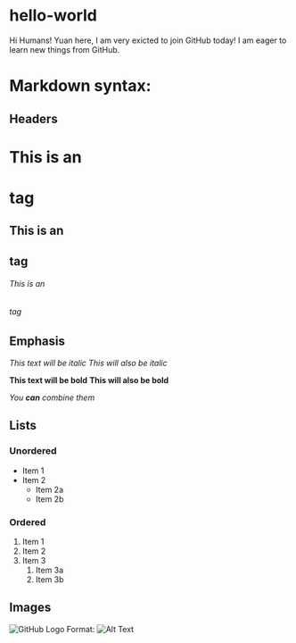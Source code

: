 # hello-world

Hi Humans!
Yuan here, I am very exicted to join GitHub today! I am eager to learn new things from GitHub. 

# Markdown syntax:
## Headers
# This is an <h1> tag
## This is an <h2> tag
###### This is an <h6> tag

 ## Emphasis
 *This text will be italic*
_This will also be italic_

**This text will be bold**
__This will also be bold__

_You **can** combine them_

## Lists
### Unordered
 * Item 1
* Item 2
  * Item 2a
  * Item 2b
 
### Ordered
1. Item 1
1. Item 2
1. Item 3
   1. Item 3a
   1. Item 3b

 ## Images
 ![GitHub Logo](/images/logo.png)
Format: ![Alt Text](url)
 
 
 
 
 
